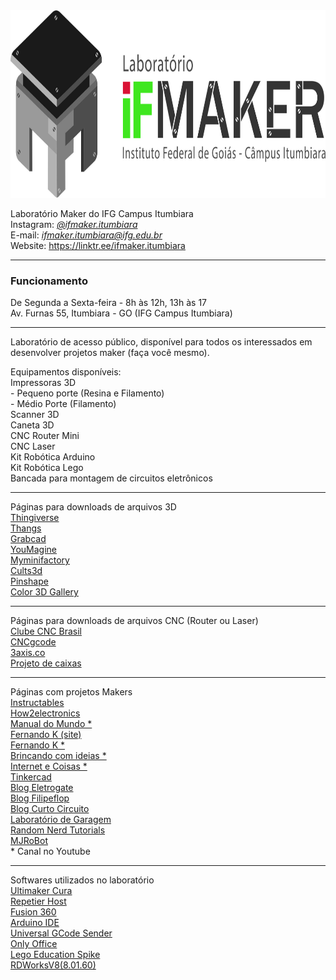 <img src="https://github.com/ifmakeriub/ifmakeriub/blob/main/maker.jpg" alt="IFMAker Itumbiara" width="800" height="300">

Laboratório Maker do IFG Campus Itumbiara
<br>Instagram: <a href="https://www.instagram.com/ifmaker.itumbiara/"><i> @ifmaker.itumbiara</i></a>
<br>E-mail:<i> ifmaker.itumbiara@ifg.edu.br</i>
<br>Website: https://linktr.ee/ifmaker.itumbiara
<br><hr>
<h3> Funcionamento </h3>

De Segunda a Sexta-feira - 8h às 12h, 13h às 17
<br>Av. Furnas 55, Itumbiara - GO (IFG Campus Itumbiara) 
<hr>
Laboratório de acesso público, disponível para todos os interessados em desenvolver projetos maker (faça você mesmo).
<p>
Equipamentos disponíveis:
<br>Impressoras 3D
<br> - Pequeno porte (Resina e Filamento)
<br> - Médio Porte (Filamento)
<br>Scanner 3D
<br>Caneta 3D
<br>CNC Router Mini
<br>CNC Laser
<br>Kit Robótica Arduino
<br>Kit Robótica Lego
<br>Bancada para montagem de circuitos eletrônicos
  <hr>
  Páginas para downloads de arquivos 3D
  <br><a href="https://www.thingiverse.com/" target="_blank"> Thingiverse </a>
  <br><a href="https://thangs.com/" target="_blank"> Thangs </a>
  <br><a href="https://grabcad.com/library/software/nx" target="_blank"> Grabcad </a>
  <br><a href="https://www.youmagine.com/" target="_blank"> YouMagine </a>  
  <br><a href="https://www.myminifactory.com/" target="_blank"> Myminifactory </a>
  <br><a href="https://cults3d.com/" target="_blank"> Cults3d </a>
  <br><a href="https://pinshape.com/" target="_blank"> Pinshape </a>
  <br><a href="https://3d-gallery.xyzprinting.com/en-US/promotion/group-page/Houseware?utm_source=201803_Home_gallery" target="_blank"> Color 3D Gallery </a>
  <hr> 
  Páginas para downloads de arquivos CNC (Router ou Laser)
  <br><a href="https://www.clubecncbrasil.com.br/" target="_blank"> Clube CNC Brasil </a>
  <br><a href="https://cncgcode.weebly.com/" target="_blank"> CNCgcode </a>
  <br><a href="https://3axis.co/" target="_blank"> 3axis.co </a>
  <br><a href="http://jeromeleary.com/laser/" target="_blank"> Projeto de caixas </a>  
 
  <hr>
  Páginas com projetos Makers
  <br><a href="https://www.instructables.com/" target="_blank"> Instructables </a>
  <br><a href="https://how2electronics.com/" target="_blank"> How2electronics </a>
  <br><a href="https://www.youtube.com/c/manualdomundo" target="_blank"> Manual do Mundo * </a>
  <br><a href="https://www.fernandok.com/" target="_blank"> Fernando K (site) </a>
  <br><a href="https://www.youtube.com/c/FernandoKoyanagi" target="_blank"> Fernando K * </a>
  <br><a href="https://www.youtube.com/c/BrincandocomIdeias" target="_blank"> Brincando com ideias *</a>
  <br><a href="https://www.youtube.com/internetecoisas" target="_blank"> Internet e Coisas *</a>
  <br><a href="https://www.tinkercad.com/" target="_blank"> Tinkercad </a>
  <br><a href="https://blog.eletrogate.com/" target="_blank"> Blog Eletrogate</a>
  <br><a href="https://www.filipeflop.com/blog/" target="_blank"> Blog Filipeflop </a>
  <br><a href="https://www.curtocircuito.com.br/blog" target="_blank"> Blog Curto Circuito </a>
  <br><a href="https://labdegaragem.com/" target="_blank"> Laboratório de Garagem </a>
  <br><a href="https://randomnerdtutorials.com/" target="_blank"> Random Nerd Tutorials </a>
  <br><a href="https://mjrobot.org/tutoriais/" target="_blank"> MJRoBot </a> 
 <br>* Canal no Youtube
 
 <hr>
  Softwares utilizados no laboratório
  <br> <a href="https://ultimaker.com/software/ultimaker-cura">Ultimaker Cura</a> 
  <br> <a href="https://www.repetier.com/download-now/">Repetier Host</a> 
  <br> <a href="https://www.autodesk.com.br/products/fusion-360/overview?term=1-YEAR&tab=subscription">Fusion 360</a> 
  <br> <a href="https://www.arduino.cc/en/software">Arduino IDE</a>
  <br> <a href="https://winder.github.io/ugs_website/">Universal GCode Sender</a>
  <br> <a href="https://www.onlyoffice.com/download-desktop.aspx">Only Office</a>
  <br> <a href="https://education.lego.com/pt-br/downloads/spike-app/software">Lego Education Spike</a>
  <br> <a href="https://www.rdacs.com/en/download?type=software">RDWorksV8(8.01.60)</a>
  
<!---
ifmakeriub/ifmakeriub is a ✨ special ✨ repository because its `README.md` (this file) appears on your GitHub profile.
You can click the Preview link to take a look at your changes.
--->
